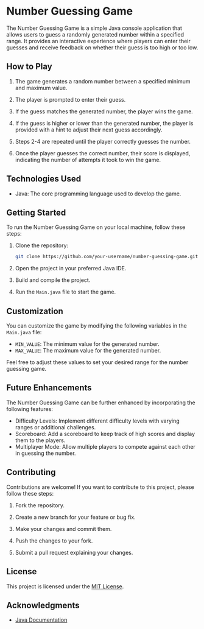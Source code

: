 # Number Guessing Game

The Number Guessing Game is a simple Java console application that allows users to guess a randomly generated number within a specified range. It provides an interactive experience where players can enter their guesses and receive feedback on whether their guess is too high or too low.

## How to Play

1. The game generates a random number between a specified minimum and maximum value.

2. The player is prompted to enter their guess.

3. If the guess matches the generated number, the player wins the game.

4. If the guess is higher or lower than the generated number, the player is provided with a hint to adjust their next guess accordingly.

5. Steps 2-4 are repeated until the player correctly guesses the number.

6. Once the player guesses the correct number, their score is displayed, indicating the number of attempts it took to win the game.

## Technologies Used

- Java: The core programming language used to develop the game.

## Getting Started

To run the Number Guessing Game on your local machine, follow these steps:

1. Clone the repository:

   ```bash
   git clone https://github.com/your-username/number-guessing-game.git
   ```

2. Open the project in your preferred Java IDE.

3. Build and compile the project.

4. Run the `Main.java` file to start the game.

## Customization

You can customize the game by modifying the following variables in the `Main.java` file:

- `MIN_VALUE`: The minimum value for the generated number.
- `MAX_VALUE`: The maximum value for the generated number.

Feel free to adjust these values to set your desired range for the number guessing game.

## Future Enhancements

The Number Guessing Game can be further enhanced by incorporating the following features:

- Difficulty Levels: Implement different difficulty levels with varying ranges or additional challenges.
- Scoreboard: Add a scoreboard to keep track of high scores and display them to the players.
- Multiplayer Mode: Allow multiple players to compete against each other in guessing the number.

## Contributing

Contributions are welcome! If you want to contribute to this project, please follow these steps:

1. Fork the repository.

2. Create a new branch for your feature or bug fix.

3. Make your changes and commit them.

4. Push the changes to your fork.

5. Submit a pull request explaining your changes.

## License

This project is licensed under the [MIT License](LICENSE).

## Acknowledgments

- [Java Documentation](https://docs.oracle.com/javase/8/docs/api/)
